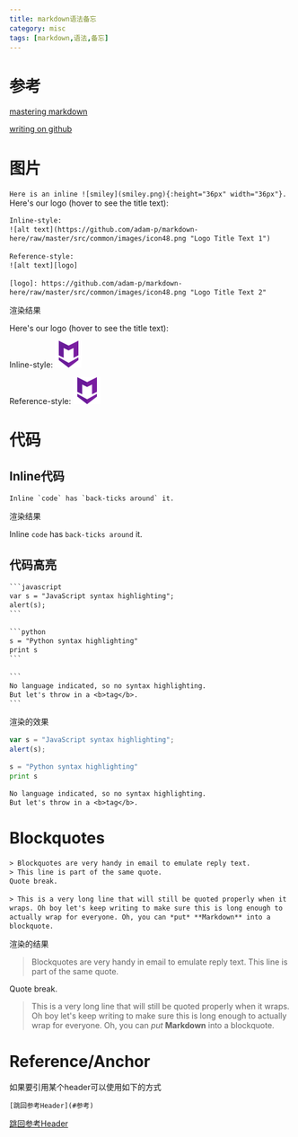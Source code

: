 ```yaml
---
title: markdown语法备忘
category: misc
tags: [markdown,语法,备忘]
---
```

# 参考
[mastering markdown][mastering-markdown]

[writing on github][writing-on-github]

# 图片
`
Here is an inline ![smiley](smiley.png){:height="36px" width="36px"}.
`
	Here's our logo (hover to see the title text):
	
	Inline-style: 
	![alt text](https://github.com/adam-p/markdown-here/raw/master/src/common/images/icon48.png "Logo Title Text 1")
	
	Reference-style: 
	![alt text][logo]
	
	[logo]: https://github.com/adam-p/markdown-here/raw/master/src/common/images/icon48.png "Logo Title Text 2"

渲染结果

Here's our logo (hover to see the title text):

Inline-style: 
![alt text](https://github.com/adam-p/markdown-here/raw/master/src/common/images/icon48.png "Logo Title Text 1")

Reference-style: 
![alt text][logo]

[logo]: https://github.com/adam-p/markdown-here/raw/master/src/common/images/icon48.png "Logo Title Text 2"


# 代码
## Inline代码
	Inline `code` has `back-ticks around` it.

渲染结果

Inline `code` has `back-ticks around` it.

## 代码高亮
	```javascript
	var s = "JavaScript syntax highlighting";
	alert(s);
	```
	 
	```python
	s = "Python syntax highlighting"
	print s
	```
	 
	```
	No language indicated, so no syntax highlighting. 
	But let's throw in a <b>tag</b>.
	```

渲染的效果
	
```javascript
var s = "JavaScript syntax highlighting";
alert(s);
```
 
```python
s = "Python syntax highlighting"
print s
```
 
```
No language indicated, so no syntax highlighting. 
But let's throw in a <b>tag</b>.
```

# Blockquotes
	> Blockquotes are very handy in email to emulate reply text.
	> This line is part of the same quote.
	Quote break.

	> This is a very long line that will still be quoted properly when it wraps. Oh boy let's keep writing to make sure this is long enough to actually wrap for everyone. Oh, you can *put* **Markdown** into a blockquote. 

渲染的结果
	
> Blockquotes are very handy in email to emulate reply text.
> This line is part of the same quote.

Quote break.

> This is a very long line that will still be quoted properly when it wraps. Oh boy let's keep writing to make sure this is long enough to actually wrap for everyone. Oh, you can *put* **Markdown** into a blockquote. 
 
# Reference/Anchor
如果要引用某个header可以使用如下的方式

```
[跳回参考Header](#参考)
```
[跳回参考Header](#参考)


[mastering-markdown]:https://guides.github.com/features/mastering-markdown/
[writing-on-github]:https://help.github.com/categories/writing-on-github/

